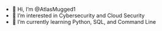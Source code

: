 - 👋 Hi, I’m @AtlasMugged1
- 👀 I’m interested in Cybersecurity and Cloud Security
- 🌱 I’m currently learning Python, SQL, and Command Line
<!---
AtlasMugged1/AtlasMugged1 is a ✨ special ✨ repository because its `README.md` (this file) appears on your GitHub profile.
You can click the Preview link to take a look at your changes.
--->

